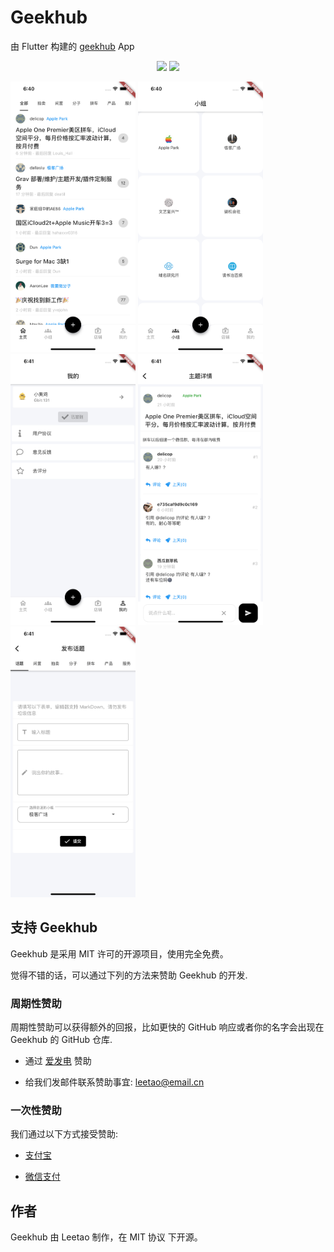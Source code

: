 # Geekhub

由 Flutter 构建的 [geekhub](https://www.geekhub.com/) App

<p align=center>
<a href="https://flutter.dev/"><img src="https://img.shields.io/badge/flutter-2.2.3-fe562e?style=flat-square"></a>
<img src="https://img.shields.io/badge/license-MIT-lightgrey.svg?style=flat-square">
</p>


<p float='left'>
<img src="screenshots/home.png"  width="200">
<img src="screenshots/groups.png"  width="200">
<img src="screenshots/profile.png" width="200">
<img src="screenshots/post.png" width="200">
<img src="screenshots/new-post.png" width="200">
</p>


## 支持 Geekhub

Geekhub 是采用 MIT 许可的开源项目，使用完全免费。

觉得不错的话，可以通过下列的方法来赞助 Geekhub 的开发.

### 周期性赞助

周期性赞助可以获得额外的回报，比如更快的 GitHub 响应或者你的名字会出现在 Geekhub 的 GitHub 仓库.

*   通过 [爱发电](https://afdian.net/@leetao) 赞助

*   给我们发邮件联系赞助事宜: leetao@email.cn

### 一次性赞助

我们通过以下方式接受赞助:

*   [支付宝](http://ww1.sinaimg.cn/large/006wYWbGly1fm10itkjb6j30aj0a9t8w.jpg)

*   [微信支付](http://ww1.sinaimg.cn/large/006wYWbGly1fm10jihygsj309r09tglw.jpg)


## 作者

Geekhub 由 Leetao 制作，在 MIT 协议 下开源。
